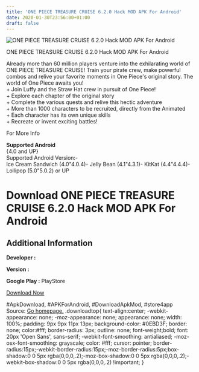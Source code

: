 ```yaml
---
title: 'ONE PIECE TREASURE CRUISE 6.2.0 Hack MOD APK For Android'
date: 2020-01-30T23:56:00+01:00
draft: false
---
```


![ONE PIECE TREASURE CRUISE 6.2.0 Hack MOD APK For Android](https://i0.wp.com/apkhome.net/wp-content/uploads/2017/06/ONE-PIECE-TREASURE-CRUISE-6.2.0.png "ONE PIECE TREASURE CRUISE 6.2.0 Hack MOD APK For Android")

  

ONE PIECE TREASURE CRUISE 6.2.0 Hack MOD APK For Android

Already more than 60 million players venture into the exhilarating world of ONE PIECE TREASURE CRUISE! Train your pirate crew, make powerful combos and relive your favorite moments in One Piece's original story. The world of One Piece awaits you!  
\+ Join Luffy and the Straw Hat crew in pursuit of One Piece!  
\+ Explore each chapter of the original story  
\+ Complete the various quests and relive this hectic adventure  
\+ More than 1000 characters to be recruited, directly from the Animated  
\+ Each character has its own unique skills  
\+ Recreate or invent exciting battles!

For More Info

**Supported Android**  
{4.0 and UP}  
Supported Android Version:-  
Ice Cream Sandwich (4.0"4.0.4)- Jelly Bean (4.1"4.3.1)- KitKat (4.4"4.4.4)- Lollipop (5.0"5.0.2) or UP

Download ONE PIECE TREASURE CRUISE 6.2.0 Hack MOD APK For Android
=================================================================

Additional Information
----------------------

**Developer :**

**Version :**

**Google Play :** PlayStore

  

[Download Now](https://store4app.co/post/one-piece-treasure-cruise-6-2-0-hack-mod-apk-for-android_1573671053)

  
#ApkDownload, #APKForAndroid, #DownloadApkMod, #store4app  
Source: [Go homepage.](https://store4app.co/post/one-piece-treasure-cruise-6-2-0-hack-mod-apk-for-android_1573671053) .downloadtop{ text-align:center; -webkit-appearance: none; -moz-appearance: none; appearance: none; width: 100%; padding: 9px 9px 11px 13px; background-color: #0EBD3F; border: none; color:#fff; border-radius: 3px; outline: none; font-weight;bold; font: 20px 'Open Sans', sans-serif; -webkit-font-smoothing: antialiased; -moz-osx-font-smoothing: grayscale; color: #fff; cursor: pointer; border-radius:15px;-webkit-border-radius:15px;-moz-border-radius:5px;box-shadow:0 0 5px rgba(0,0,0,.2);-moz-box-shadow:0 0 5px rgba(0,0,0,.2);-webkit-box-shadow:0 0 5px rgba(0,0,0,.2) !important; }